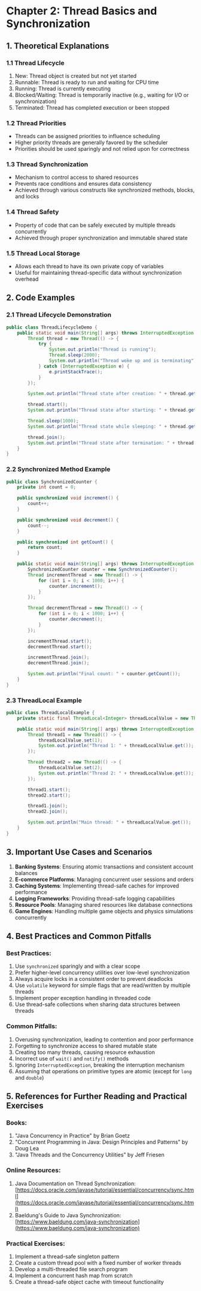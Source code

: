 # Chapter 2: Thread Basics and Synchronization

## 1. Theoretical Explanations

### 1.1 Thread Lifecycle
1. New: Thread object is created but not yet started
2. Runnable: Thread is ready to run and waiting for CPU time
3. Running: Thread is currently executing
4. Blocked/Waiting: Thread is temporarily inactive (e.g., waiting for I/O or synchronization)
5. Terminated: Thread has completed execution or been stopped

### 1.2 Thread Priorities
- Threads can be assigned priorities to influence scheduling
- Higher priority threads are generally favored by the scheduler
- Priorities should be used sparingly and not relied upon for correctness

### 1.3 Thread Synchronization
- Mechanism to control access to shared resources
- Prevents race conditions and ensures data consistency
- Achieved through various constructs like synchronized methods, blocks, and locks

### 1.4 Thread Safety
- Property of code that can be safely executed by multiple threads concurrently
- Achieved through proper synchronization and immutable shared state

### 1.5 Thread Local Storage
- Allows each thread to have its own private copy of variables
- Useful for maintaining thread-specific data without synchronization overhead

## 2. Code Examples

### 2.1 Thread Lifecycle Demonstration

```java
public class ThreadLifecycleDemo {
    public static void main(String[] args) throws InterruptedException {
        Thread thread = new Thread(() -> {
            try {
                System.out.println("Thread is running");
                Thread.sleep(2000);
                System.out.println("Thread woke up and is terminating");
            } catch (InterruptedException e) {
                e.printStackTrace();
            }
        });

        System.out.println("Thread state after creation: " + thread.getState());

        thread.start();
        System.out.println("Thread state after starting: " + thread.getState());

        Thread.sleep(1000);
        System.out.println("Thread state while sleeping: " + thread.getState());

        thread.join();
        System.out.println("Thread state after termination: " + thread.getState());
    }
}
```

### 2.2 Synchronized Method Example

```java
public class SynchronizedCounter {
    private int count = 0;

    public synchronized void increment() {
        count++;
    }

    public synchronized void decrement() {
        count--;
    }

    public synchronized int getCount() {
        return count;
    }

    public static void main(String[] args) throws InterruptedException {
        SynchronizedCounter counter = new SynchronizedCounter();
        Thread incrementThread = new Thread(() -> {
            for (int i = 0; i < 1000; i++) {
                counter.increment();
            }
        });

        Thread decrementThread = new Thread(() -> {
            for (int i = 0; i < 1000; i++) {
                counter.decrement();
            }
        });

        incrementThread.start();
        decrementThread.start();

        incrementThread.join();
        decrementThread.join();

        System.out.println("Final count: " + counter.getCount());
    }
}
```

### 2.3 ThreadLocal Example

```java
public class ThreadLocalExample {
    private static final ThreadLocal<Integer> threadLocalValue = new ThreadLocal<>();

    public static void main(String[] args) throws InterruptedException {
        Thread thread1 = new Thread(() -> {
            threadLocalValue.set(1);
            System.out.println("Thread 1: " + threadLocalValue.get());
        });

        Thread thread2 = new Thread(() -> {
            threadLocalValue.set(2);
            System.out.println("Thread 2: " + threadLocalValue.get());
        });

        thread1.start();
        thread2.start();

        thread1.join();
        thread2.join();

        System.out.println("Main thread: " + threadLocalValue.get());
    }
}
```

## 3. Important Use Cases and Scenarios

1. **Banking Systems**: Ensuring atomic transactions and consistent account balances
2. **E-commerce Platforms**: Managing concurrent user sessions and orders
3. **Caching Systems**: Implementing thread-safe caches for improved performance
4. **Logging Frameworks**: Providing thread-safe logging capabilities
5. **Resource Pools**: Managing shared resources like database connections
6. **Game Engines**: Handling multiple game objects and physics simulations concurrently

## 4. Best Practices and Common Pitfalls

### Best Practices:
1. Use `synchronized` sparingly and with a clear scope
2. Prefer higher-level concurrency utilities over low-level synchronization
3. Always acquire locks in a consistent order to prevent deadlocks
4. Use `volatile` keyword for simple flags that are read/written by multiple threads
5. Implement proper exception handling in threaded code
6. Use thread-safe collections when sharing data structures between threads

### Common Pitfalls:
1. Overusing synchronization, leading to contention and poor performance
2. Forgetting to synchronize access to shared mutable state
3. Creating too many threads, causing resource exhaustion
4. Incorrect use of `wait()` and `notify()` methods
5. Ignoring `InterruptedException`, breaking the interruption mechanism
6. Assuming that operations on primitive types are atomic (except for `long` and `double`)

## 5. References for Further Reading and Practical Exercises

### Books:
1. "Java Concurrency in Practice" by Brian Goetz
2. "Concurrent Programming in Java: Design Principles and Patterns" by Doug Lea
3. "Java Threads and the Concurrency Utilities" by Jeff Friesen

### Online Resources:
1. Java Documentation on Thread Synchronization: [https://docs.oracle.com/javase/tutorial/essential/concurrency/sync.html](https://docs.oracle.com/javase/tutorial/essential/concurrency/sync.html)
2. Baeldung's Guide to Java Synchronization: [https://www.baeldung.com/java-synchronization](https://www.baeldung.com/java-synchronization)

### Practical Exercises:
1. Implement a thread-safe singleton pattern
2. Create a custom thread pool with a fixed number of worker threads
3. Develop a multi-threaded file search program
4. Implement a concurrent hash map from scratch
5. Create a thread-safe object cache with timeout functionality
